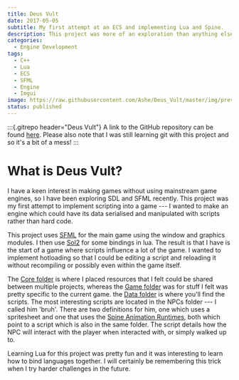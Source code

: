 ```yaml
---
title: Deus Vult
date: 2017-05-05
subtitle: My first attempt at an ECS and implementing Lua and Spine.
description: This project was more of an exploration than anything else. I wanted to make an engine which could have its data serialised and manipulated with scripts rather than hard code.
categories: 
  - Engine Development
tags: 
  - C++
  - Lua
  - ECS
  - SFML
  - Engine
  - Imgui
image: https://raw.githubusercontent.com/Ashe/Deus_Vult/master/img/preview.gif
status: published
---
```


:::{.gitrepo header="Deus Vult"}
A link to the GitHub repository can be found [here](https://github.com/Ashe/Deus_Vult/). Please also note that I was still learning git with this project and so it's a bit of a mess!
:::

# What is Deus Vult?

I have a keen interest in making games without using mainstream game engines, so I have been exploring SDL and SFML recently. This project was my first attempt to implement scripting into a game --- I wanted to make an engine which could have its data serialised and manipulated with scripts rather than hard code.

This project uses [SFML](https://www.sfml-dev.org/) for the main game using the window and graphics modules. I then use [Sol2](https://github.com/ThePhD/sol2) for some bindings in lua. The result is that I have is the start of a game where scripts influence a lot of the game. I wanted to implement hotloading so that I could be editing a script and reloading it without recompiling or possibly even within the game itself.

The [Core folder](https://github.com/Ashe/Deus_Vult/tree/master/Core) is where I placed resources that I felt could be shared between multiple projects, whereas the [Game folder](https://github.com/Ashe/Deus_Vult/tree/master/Game) was for stuff I felt was pretty specific to the current game. the [Data folder](https://github.com/Ashe/Deus_Vult/tree/master/Data) is where you'll find the scripts. The most interesting scripts are located in the NPCs folder --- I called him 'bruh'. There are two definitions for him, one which uses a spritesheet and one that uses the [Spine Animation Runtimes](http://esotericsoftware.com/), both which point to a script which is also in the same folder. The script details how the NPC will interact with the player when interacted with, or simply walked up to.

Learning Lua for this project was pretty fun and it was interesting to learn how to bind languages together. I will certainly be remembering this trick when I try harder challenges in the future.
